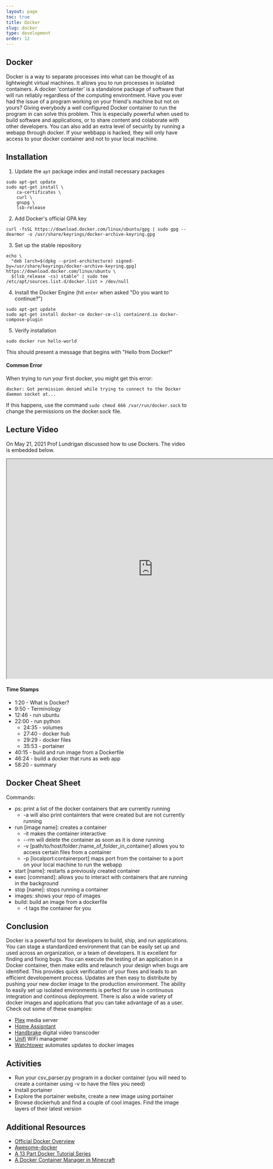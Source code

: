 ```yaml
---
layout: page
toc: true
title: Docker
slug: docker
type: development
order: 12
---
```


## Docker
Docker is a way to separate processes into what can be thought of as lightwieght virtual machines. It allows you to run processes in isolated containers. A docker 'containter' is a standalone package of software that will run reliably regardless of the computing environtment. Have you ever had the issue of a program working on your friend's machine but not on yours? Giving everybody a well configured Docker container to run the program in can solve this problem. This is especially powerful when used to build software and applications, or to share content and colaborate with other developers. You can also add an extra level of secuirity by running a webapp through docker. If your webbapp is hacked, they will only have access to your docker container and not to your local machine.

## Installation
  1. Update the `apt` package index and install necessary packages
``` 
sudo apt-get update
sudo apt-get install \
    ca-certificates \
    curl \
    gnupg \
    lsb-release
```
  2. Add Docker's official GPA key
```
curl -fsSL https://download.docker.com/linux/ubuntu/gpg | sudo gpg --dearmor -o /usr/share/keyrings/docker-archive-keyring.gpg
```
  3. Set up the stable repository
```
echo \
  "deb [arch=$(dpkg --print-architecture) signed-by=/usr/share/keyrings/docker-archive-keyring.gpg] https://download.docker.com/linux/ubuntu \
  $(lsb_release -cs) stable" | sudo tee /etc/apt/sources.list.d/docker.list > /dev/null
```
  4. Install the Docker Engine (hit `enter` when asked "Do you want to continue?")
```
sudo apt-get update
sudo apt-get install docker-ce docker-ce-cli containerd.io docker-compose-plugin
```
  5. Verify installation
```
sudo docker run hello-world
```
   This should present a message that begins with "Hello from Docker!" 

#### Common Error
When trying to run your first docker, you might get this error: 
```
docker: Got permission denied while trying to connect to the Docker daemon socket at...
```
If this happens, use the command `sudo chmod 666 /var/run/docker.sock` to change the permissions on the docker.sock file.

## Lecture Video
On May 21, 2021 Prof Lundrigan discussed how to use Dockers. The video is embedded below. 

<iframe width="800" height="600" allow="fullscreen" src="https://www.youtube.com/embed/RP3QTEr58_Q"> </iframe>

#### Time Stamps
 - 1:20 - What is Docker?
 - 9:50 - Terminology
 - 12:46 - run ubuntu
 - 22:00 - run python
   - 24:35 - volumes
   - 27:40 - docker hub
   - 29:29 - docker files
   - 35:53 - portainer
 - 40:15 - build and run image from a Dockerfile
 - 46:24 - build a docker that runs as web app
 - 58:20 - summary

## Docker Cheat Sheet
Commands:  
  - ps: print a list of the docker containers that are currently running
     - -a will also print containters that were created but are not currently running
  - run [image name]: creates a container
     - -it makes the container interactive
     - --rm will delete the container as soon as it is done running
     - -v [path/to/host/folder:/name_of_folder_in_container] allows you to access certain files from a container
     - -p [localport:containerport] maps port from the container to a port on your local machine to run the webapp
  - start [name]: restarts a previously created container
  - exec [command]: allows you to interact with containers that are running in the background
  - stop [name]: stops running a container
  - images: shows your repo of images
  - build: build an image from a dockerfile
     - -t tags the container for you

## Conclusion
Docker is a powerful tool for developers to build, ship, and run applications. You can stage a standardized environment that can be easily set up and used across an organization, or a team of developers. It is excellent for finding and fixing bugs. You can execute the testing of an application in a Docker container, then make edits and relaunch your design when bugs are identified. This provides quick verification of your fixes and leads to an efficient developement process. Updates are then easy to distribute by pushing your new docker image to the production environment. The ability to easily set up isolated environments is perfect for use in continuous integration and continous deployment. There is also a wide variety of docker images and applications that you can take advantage of as a user. Check out some of these examples:  
 - [Plex](https://hub.docker.com/r/linuxserver/plex) media server
 - [Home Assisntant](https://hub.docker.com/r/homeassistant/home-assistant)
 - [Handbrake](https://hub.docker.com/r/jlesage/handbrake) digital video transcoder
 - [Unifi](https://hub.docker.com/r/linuxserver/unifi) WiFi managemer
 - [Watchtower](https://hub.docker.com/r/containrrr/watchtower) automates updates to docker images

## Activities
 - Run your csv_parser.py program in a docker container (you will need to create a container using -v to have the files you need)
 - Install portainer
 - Explore the portainer website, create a new image using portainer
 - Browse dockerhub and find a couple of cool images. Find the image layers of their latest version

## Additional Resources
 - [Official Docker Overview](https://docs.docker.com/get-started/overview/)  
 - [Awesome-docker](https://awesome-docker.netlify.app/)  
 - [A 13 Part Docker Tutorial Series](https://rominirani.com/docker-tutorial-series-writing-a-dockerfile-ce5746617cd)  
 - [A Docker Container Manager in Minecraft](https://github.com/docker/dockercraft)  
